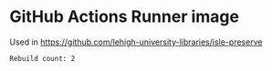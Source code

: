 # GitHub Actions Runner image

Used in https://github.com/lehigh-university-libraries/isle-preserve

```
Rebuild count: 2
```
